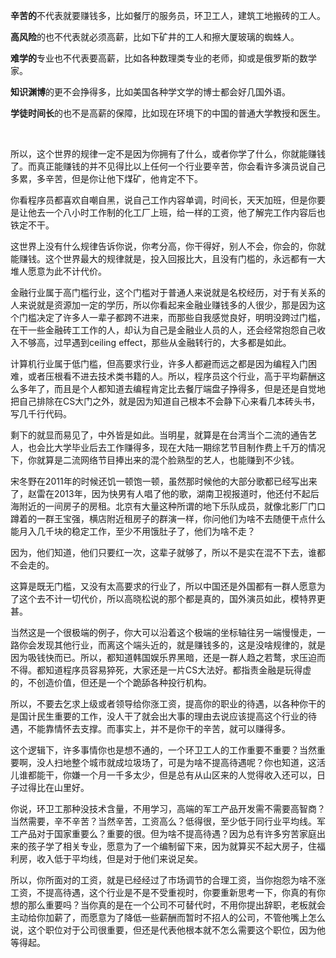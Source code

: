 <b>辛苦的</b>不代表就要赚钱多，比如餐厅的服务员，环卫工人，建筑工地搬砖的工人。<p><b>高风险</b>的也不代表就必须高薪，比如下矿井的工人和擦大厦玻璃的蜘蛛人。</p><p><b>难学的</b>专业也不代表要高薪，比如各种数理类专业的老师，抑或是俄罗斯的数学家。</p><p><b>知识渊博</b>的更不会挣得多，比如美国各种学文学的博士都会好几国外语。</p><p><b>学徒时间长</b>的也不是高薪的保障，比如现在环境下的中国的普通大学教授和医生。</p><br/><p>所以，这个世界的规律一定不是因为你拥有了什么，或者你学了什么，你就能赚钱了。而真正能赚钱的并不见得比以上任何一个行业要辛苦，你会看许多演员说自己多累，多辛苦，但是你让他下煤矿，他肯定不下。</p><p>你看程序员都喜欢自嘲自黑，说自己工作内容单调，时间长，天天加班，但是你要是让他去一个八小时工作制的化工厂上班，给一样的工资，他了解完工作内容后也铁定不干。</p><p>这世界上没有什么规律告诉你说，你考分高，你干得好，别人不会，你会的，你就能赚钱。这个世界最大的规律就是，投入回报比大，且没有门槛的，永远都有一大堆人愿意为此不计代价。</p><p>金融行业属于高门槛行业，这个门槛对于普通人来说就是名校经历，对于有关系的人来说就是资源加一定的学历，所以你看起来金融业赚钱多的人很少，那是因为这个门槛决定了许多人一辈子都跨不进来，而那些自我感觉良好，明明没跨过门槛，在干一些金融砖工工作的人，却认为自己是金融业人员的人，还会经常抱怨自己收入不够高，过早遇到ceiling effect，那些从金融转行的，大多都是如此。</p><p>计算机行业属于低门槛，但高要求行业，许多人都避而远之都是因为编程入门困难，或者压根看不进去技术类书籍的人。所以，程序员这个行业，高于平均薪酬这么多年了，而且是个人都知道去编程肯定比去餐厅端盘子挣得多，但是还是自觉地把自己排除在CS大门之外，就是因为知道自己根本不会静下心来看几本砖头书，写几千行代码。</p><p>剩下的就显而易见了，中外皆是如此。当明星，就算是在台湾当个二流的通告艺人，也会比大学毕业后去工作赚得多，现在大陆一期综艺节目制作费上千万的情况下，你就算是二流网络节目捧出来的混个脸熟型的艺人，也能赚到不少钱。</p><p>宋冬野在2011年的时候还饥一顿饱一顿，虽然那时候他的大部分歌都已经写出来了，赵雷在2013年，因为快男有人唱了他的歌，湖南卫视报道时，他还付不起后海附近的一间房子的房租。北京有大量这种所谓的地下乐队成员，就像北影厂门口蹲着的一群王宝强，横店附近租房子的群演一样，你问他们为啥不去随便干点什么能月入几千块的稳定工作，至少不用饿肚子了，他们为啥不走？</p><p>因为，他们知道，他们只要红一次，这辈子就够了，所以不是实在混不下去，谁都不会走的。</p><p>这算是既无门槛，又没有太高要求的行业了，所以中国还是外国都有一群人愿意为了这个去不计一切代价，所以高晓松说的那个都是真的，国外演员如此，模特界更甚。</p><p>当然这是一个很极端的例子，你大可以沿着这个极端的坐标轴往另一端慢慢走，一路你会发现其他行业，而离这个端头近的，就是赚钱多的，这是没啥规律的，就是因为吸钱快而已。所以，都知道韩国娱乐界黑暗，还是一群人趋之若鹜，求压迫而不得。都知道程序员容易猝死，大家还是一片CS大法好。都指责金融是玩得虚的，不创造价值，但还是一个个跪舔各种投行机构。</p><p>所以，不要去乞求上级或者领导给你涨工资，提高你的职业的待遇，以各种你干的是国计民生重要的工作，没人干了就会出大事的理由去说应该提高这个行业的待遇，不能靠情怀去支撑。而事实上，并不是你干的辛苦，就可以赚得多。</p><p>这个逻辑下，许多事情你也是想不通的，一个环卫工人的工作重要不重要？当然重要啊，没人扫地整个城市就成垃圾场了，可是为啥不提高待遇呢？你也知道，这活儿谁都能干，你嫌一个月一千多太少，但是总有从山区来的人觉得收入还可以，日子过得比在山里好。</p><p>你说，环卫工那种没技术含量，不用学习，高端的军工产品开发需不需要高智商？当然需要，辛不辛苦？当然辛苦，工资高么？低得很，至少低于同行业平均线。军工产品对于国家重要么？重要的很。但为啥不提高待遇？因为总有许多穷苦家庭出来的孩子学了相关专业，愿意为了一个编制留下来，因为就算买不起大房子，住福利房，收入低于平均线，但是对于他们来说足矣。</p><p>所以，你所面对的工资，就是已经经过了市场调节的合理工资，当你抱怨为啥不涨工资，不提高待遇，这个行业是不是不受重视时，你要重新思考一下，你真的有你想的那么重要吗？当你真的是在一个公司不可替代时，不用你提出辞职，老板就会主动给你加薪了，而愿意为了降低一些薪酬而暂时不招人的公司，不管他嘴上怎么说，这个职位对于公司很重要，但还是代表他根本就不怎么需要这个职位，因为他等得起。</p>